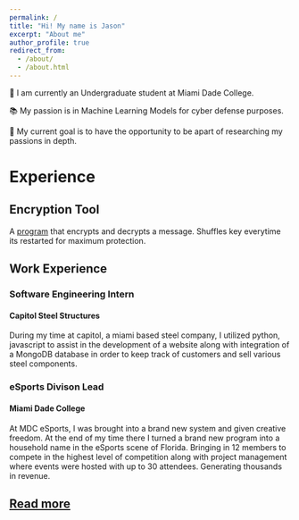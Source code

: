 ```yaml
---
permalink: /
title: "Hi! My name is Jason"
excerpt: "About me"
author_profile: true
redirect_from: 
  - /about/
  - /about.html
---
```


👋 I am currently an Undergraduate student at Miami Dade College.

📚 My passion is in Machine Learning Models for cyber defense purposes.

🦉 My current goal is to have the opportunity to be apart of researching my passions in depth.

# Experience

## Encryption Tool
A [program](https://github.com/kwaiidoesthings/encryptor) that encrypts and decrypts a message. Shuffles key everytime its restarted for maximum protection. 

## Work Experience
### Software Engineering Intern
#### Capitol Steel Structures
During my time at capitol, a miami based steel company, I utilized python, javascript to assist in the development of a website along with integration of a MongoDB database in order to keep track of customers and sell various steel components.

### eSports Divison Lead
#### Miami Dade College
At MDC eSports, I was brought into a brand new system and given creative freedom. At the end of my time there I turned a brand new program into a household name in the eSports scene of Florida. Bringing in 12 members to compete in the highest level of competition along with project management where events were hosted with up to 30 attendees. Generating thousands in revenue.

## [Read more](https://kwaiidoesthings.github.io/jason.github.io//cv/)
